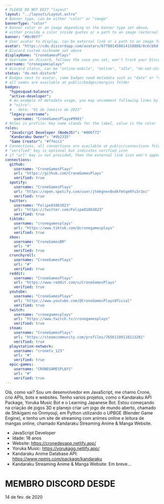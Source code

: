 ```yaml
---
# PLEASE DO NOT EDIT "layout"
layout: "../layouts/Layout.astro"
# Banner type, can be either "color" or "image"
bannerType: "color"
# Banner color or an image depending on the banner type set above,
# either provide a color inside quotes or a path to an image (external links are supported)
banner: "#8c00ff"
# User avatar to display, can be external link or a path to an image from public folder
avatar: "https://cdn.discordapp.com/avatars/677881458014158888/0c6cb6df1887d999b2235c2f20b1b556.png"
# Discord custom nickname set above
displayName: "CroneGamesPlays"
# Username on discord, follows the case you set, won't track your Discord account e.g. "Domin#2874" or "dominnya"
username: "cronegamesplays"
# Discord status, can be "online-mobile", "online", "idle", "do-not-disturb", "invisible" or "streaming"
status: "do-not-disturb"
# Badges next to avatar, some badges need metadata such as "date" or "username"
# all names are available at public/badges/margins folder
badges:
  "hypesquad-balance":
  "active-developer":
  # An example of metadata usage, you may uncomment following lines by removing "#":
  # "nitro":
  #   date: "01 de Janeiro de 2023"
  "legacy-username":
    username: "CroneGamesPlays#9901"
# Roles in profile: Key name stands for the label, value is the color
roles:
  "JavaScript Developer (NodeJS)": "#006f72"
  "Kandaraku Owner": "#9b2335"
  "Game Creator": "#ffecc1"
# Connections, all connections are available at public/connections folder
# "verified" key is optional but indicates verified icon
# if "url" key is not provided, then the external link icon won't appear
connections:
  github:
    username: "CroneGamesPlays"
    url: "https://github.com/CroneGamesPlays"
    verified: true
  spotify:
    username: "CroneGamesPlays"
    url: "https://open.spotify.com/user/jtmkgnex0odkfmtqe9fu3r3xc"
    verified: true
  twitter:
    username: "Felipe81063023"
    url: "https://twitter.com/Felipe81063023"
    verified: true
  tiktok:
    username: "cronegamesplays"
    url: "https://www.tiktok.com/@cronegamesplays"
    verified: true
  xbox:
    username: "CroneGamesBR"
    url: "#"
    verified: true
  crunchyroll:
    username: "CroneGamesPlays"
    url: "#"
    verified: true
  reddit:
    username: "CroneGamesPlays"
    url: "https://www.reddit.com/u/CroneGamesPlays"
    verified: true
  youtube:
    username: "CroneGamesPlays"
    url: "https://www.youtube.com/@CroneGamesPlaysOficial"
    verified: true
  twitch:
    username: "cronegamesplays"
    url: "https://www.twitch.tv/cronegamesplays"
    verified: true
  steam:
    username: "CroneGamesPlays"
    url: "https://steamcommunity.com/profiles/76561199110113281"
    verified: true
  playstation-network:
    username: "cronetv_123"
    url: "#"
    verified: true
  epic-games:
    username: "CRONEGAMESPLAYS"
    url: "#"
    verified: true
---
```


<!-- Your About Me section -->

Olá, como vai? Sou um desenvolvedor em JavaScript, me chamo Crone, crio APIs, bots e websites. Tenho varios projetos, como o Kandaraku API Package, Yoruka Music Bot e o
Learning Japanese Bot. Estou começando na criação de jogos 3D e planejo criar um jogo de mundo aberto, chamado de Shikigami no Onmyouji, em Python utilizando o
UPBGE (Blender Game Engine), e tenho um site de streaming com animes online e leitura de mangas online, chamado Kandaraku Streaming Anime & Manga Website.


- JavaScript Developer
- Idade: 18 anos
- Website: https://cronedevapp.netlify.app/
- Yoruka Music: https://yorukagg.netlify.app/
- Kandaraku Anime Database API: https://www.npmjs.com/package/kandaraku
- Kandaraku Streaming Anime & Manga Website: Em breve...

# MEMBRO DISCORD DESDE
14 de fev. de 2020
